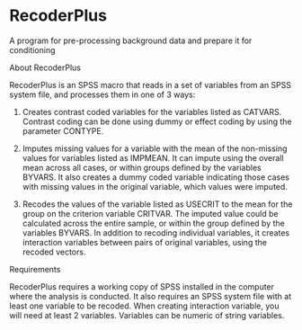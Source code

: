 # RecoderPlus
A program for pre-processing background data and prepare it for conditioning

About RecoderPlus

RecoderPlus is an SPSS macro that reads in a set of variables from an SPSS system file, and processes them in one of 3 ways:

1.	Creates contrast coded variables for the variables listed as CATVARS. Contrast coding can be done using dummy or effect coding by using the parameter CONTYPE.

2.	Imputes missing values for a variable with the mean of the non-missing values for variables      listed as IMPMEAN. It can impute using the overall mean across all cases, or within groups defined by the variables BYVARS. It also creates a dummy coded variable indicating those cases with missing values in the original variable, which values were imputed.

3.	Recodes the values of the variable listed as USECRIT to the mean for the group on the criterion variable CRITVAR. The imputed value could be calculated across the entire sample, or within the group defined by the variables BYVARS.
In addition to recoding individual variables, it creates interaction variables between pairs of original variables, using the recoded vectors.

Requirements

RecoderPlus requires a working copy of SPSS installed in the computer where the analysis is conducted. It also requires an SPSS system file with at least one variable to be recoded. When creating interaction variable, you will need at least 2 variables. Variables can be numeric of string variables.
